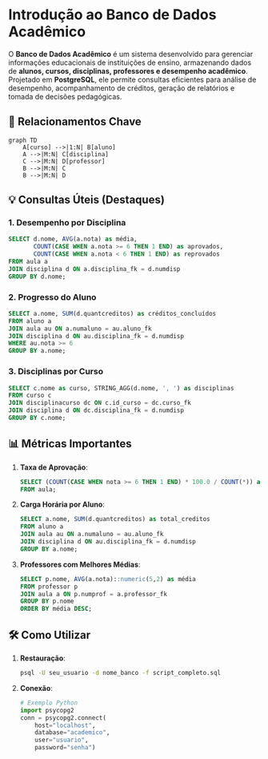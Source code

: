 # **Introdução ao Banco de Dados Acadêmico**  

O **Banco de Dados Acadêmico** é um sistema desenvolvido para gerenciar informações educacionais de instituições de ensino, armazenando dados de **alunos, cursos, disciplinas, professores e desempenho acadêmico**. Projetado em **PostgreSQL**, ele permite consultas eficientes para análise de desempenho, acompanhamento de créditos, geração de relatórios e tomada de decisões pedagógicas.  


## 🔗 Relacionamentos Chave

```mermaid
graph TD
    A[curso] -->|1:N| B[aluno]
    A -->|M:N| C[disciplina]
    C -->|M:N| D[professor]
    B -->|M:N| C
    B -->|M:N| D
```

## 💡 Consultas Úteis (Destaques)

### 1. Desempenho por Disciplina
```sql
SELECT d.nome, AVG(a.nota) as média, 
       COUNT(CASE WHEN a.nota >= 6 THEN 1 END) as aprovados,
       COUNT(CASE WHEN a.nota < 6 THEN 1 END) as reprovados
FROM aula a
JOIN disciplina d ON a.disciplina_fk = d.numdisp
GROUP BY d.nome;
```

### 2. Progresso do Aluno
```sql
SELECT a.nome, SUM(d.quantcreditos) as créditos_concluídos
FROM aluno a
JOIN aula au ON a.numaluno = au.aluno_fk
JOIN disciplina d ON au.disciplina_fk = d.numdisp
WHERE au.nota >= 6
GROUP BY a.nome;
```

### 3. Disciplinas por Curso
```sql
SELECT c.nome as curso, STRING_AGG(d.nome, ', ') as disciplinas
FROM curso c
JOIN disciplinacurso dc ON c.id_curso = dc.curso_fk
JOIN disciplina d ON dc.disciplina_fk = d.numdisp
GROUP BY c.nome;
```

## 📊 Métricas Importantes

1. **Taxa de Aprovação**:
   ```sql
   SELECT (COUNT(CASE WHEN nota >= 6 THEN 1 END) * 100.0 / COUNT(*)) as taxa_aprovação
   FROM aula;
   ```

2. **Carga Horária por Aluno**:
   ```sql
   SELECT a.nome, SUM(d.quantcreditos) as total_creditos
   FROM aluno a
   JOIN aula au ON a.numaluno = au.aluno_fk
   JOIN disciplina d ON au.disciplina_fk = d.numdisp
   GROUP BY a.nome;
   ```

3. **Professores com Melhores Médias**:
   ```sql
   SELECT p.nome, AVG(a.nota)::numeric(5,2) as média
   FROM professor p
   JOIN aula a ON p.numprof = a.professor_fk
   GROUP BY p.nome
   ORDER BY média DESC;
   ```

## 🛠️ Como Utilizar

1. **Restauração**:
   ```bash
   psql -U seu_usuario -d nome_banco -f script_completo.sql
   ```

2. **Conexão**:
   ```python
   # Exemplo Python
   import psycopg2
   conn = psycopg2.connect(
       host="localhost",
       database="academico",
       user="usuario",
       password="senha")
